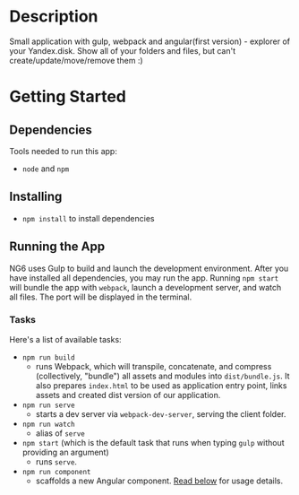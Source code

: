 # Description
Small application with gulp, webpack and angular(first version) - explorer of your Yandex.disk.
Show all of your folders and files, but can't create/update/move/remove them :)
# Getting Started
## Dependencies
Tools needed to run this app:
* `node` and `npm`

## Installing
* `npm install` to install dependencies

## Running the App
NG6 uses Gulp to build and launch the development environment. After you have installed all dependencies, you may run the app. Running `npm start` will bundle the app with `webpack`, launch a development server, and watch all files. The port will be displayed in the terminal.
 
### Tasks
Here's a list of available tasks:
* `npm run build`
  * runs Webpack, which will transpile, concatenate, and compress (collectively, "bundle") all assets and modules into `dist/bundle.js`. It also prepares `index.html` to be used as application entry point, links assets and created dist version of our application.
* `npm run serve`
  * starts a dev server via `webpack-dev-server`, serving the client folder.
* `npm run watch`
  * alias of `serve`
* `npm start` (which is the default task that runs when typing `gulp` without providing an argument)
  * runs `serve`.
* `npm run component`
  * scaffolds a new Angular component. [Read below](#generating-components) for usage details.
  
